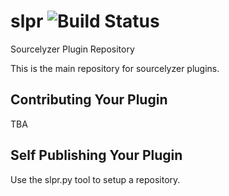 # slpr ![Build Status](https://dev.psikon.org/jenkins/buildStatus/icon?job=slpr&style=plastic)
Sourcelyzer Plugin Repository

This is the main repository for sourcelyzer plugins.

## Contributing Your Plugin

TBA

## Self Publishing Your Plugin

Use the slpr.py tool to setup a repository.


